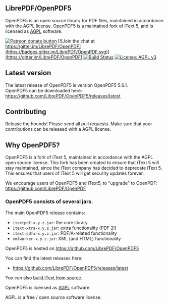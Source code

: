 ## LibrePDF/OpenPDF5

OpenPDF5 is an open source library for PDF files, maintained in accordance with the AGPL license. OpenPDF5 is a maintained fork of iText 5, and is licensed as [AGPL][agpl] software.


<a href="https://patreon.com/openpdf" title="Donate to this project using Patreon"><img src="https://img.shields.io/badge/patreon-donate-green.svg" alt="Patreon donate button" /></a> [![Join the chat at https://gitter.im/LibrePDF/OpenPDF](https://badges.gitter.im/LibrePDF/OpenPDF.svg)](https://gitter.im/LibrePDF/OpenPDF) [![Build Status](https://travis-ci.org/LibrePDF/OpenPDF5.svg?branch=develop)](https://travis-ci.org/LibrePDF/OpenPDF5)  [![License: AGPL v3](https://img.shields.io/badge/License-AGPL%20v3-blue.svg)](https://www.gnu.org/licenses/agpl-3.0)


## Latest version ##
The latest release of OpenPDF5 is version OpenPDF5 5.6.1.   
 OpenPDF5 can be downloaded here:
https://github.com/LibrePDF/OpenPDF5/releases/latest

## Contributing ##
Release the hounds!  Please send all pull requests. Make sure that your contributions can be released with a AGPL license.


## Why OpenPDF5? ##
OpenPDF5 is a fork of iText 5, maintained in accordance with the AGPL open source license.
This fork has been created to ensure that iText 5 will stay maintained, since the iText company
has decided to deprecate iText 5. This ensures that users of iText 5 will get security updates forever.

We encourage users of OpenPDF5 and iText5, to "upgrade" to OpenPDF: https://github.com/LibrePDF/OpenPDF

### OpenPDF5 consists of several jars.

The main OpenPDF5 release contains:
- ```itextpdf-x.y.z.jar```: the core library
- ```itext-xtra-x.y.z.jar```: extra functionality (PDF 2!)
- ```itext-pdfa-x.y.z.jar```: PDF/A-related functionality
- ```xmlworker-x.y.z.jar```: XML (and HTML) functionality

OpenPDF5 is hosted on https://github.com/LibrePDF/OpenPDF5

You can find the latest releases here:
- https://github.com/LibrePDF/OpenPDF5/releases/latest

You can also [build iText from source][building].


OpenPDF5 is licensed as [AGPL][agpl] software.

AGPL is a free / open source software license.

[agpl]: LICENSE.md
[building]: BUILDING.md
